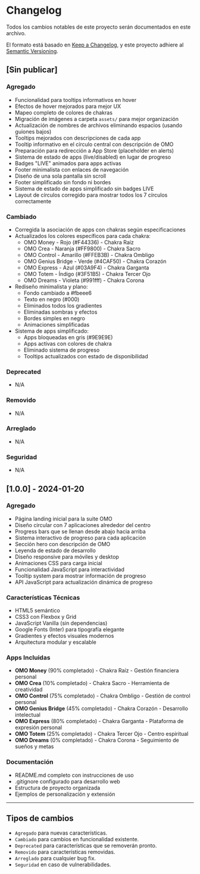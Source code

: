 # Changelog

Todos los cambios notables de este proyecto serán documentados en este archivo.

El formato está basado en [Keep a Changelog](https://keepachangelog.com/es-ES/1.0.0/),
y este proyecto adhiere al [Semantic Versioning](https://semver.org/spec/v2.0.0.html).

## [Sin publicar]

### Agregado
- Funcionalidad para tooltips informativos en hover
- Efectos de hover mejorados para mejor UX
- Mapeo completo de colores de chakras
- Migración de imágenes a carpeta `assets/` para mejor organización
- Actualización de nombres de archivos eliminando espacios (usando guiones bajos)
- Tooltips mejorados con descripciones de cada app
- Tooltip informativo en el círculo central con descripción de OMO
- Preparación para redirección a App Store (placeholder en alerts)
- Sistema de estado de apps (live/disabled) en lugar de progreso
- Badges "LIVE" animados para apps activas
- Footer minimalista con enlaces de navegación
- Diseño de una sola pantalla sin scroll
- Footer simplificado sin fondo ni bordes
- Sistema de estado de apps simplificado sin badges LIVE
- Layout de círculos corregido para mostrar todos los 7 círculos correctamente

### Cambiado
- Corregida la asociación de apps con chakras según especificaciones
- Actualizados los colores específicos para cada chakra:
  * OMO Money - Rojo (#F44336) - Chakra Raíz
  * OMO Crea - Naranja (#FF9800) - Chakra Sacro
  * OMO Control - Amarillo (#FFEB3B) - Chakra Ombligo
  * OMO Genius Bridge - Verde (#4CAF50) - Chakra Corazón
  * OMO Express - Azul (#03A9F4) - Chakra Garganta
  * OMO Totem - Índigo (#3F51B5) - Chakra Tercer Ojo
  * OMO Dreams - Violeta (#991fff) - Chakra Corona
- Rediseño minimalista y plano:
  * Fondo cambiado a #fbeee6
  * Texto en negro (#000)
  * Eliminados todos los gradientes
  * Eliminadas sombras y efectos
  * Bordes simples en negro
  * Animaciones simplificadas
- Sistema de apps simplificado:
  * Apps bloqueadas en gris (#9E9E9E)
  * Apps activas con colores de chakra
  * Eliminado sistema de progreso
  * Tooltips actualizados con estado de disponibilidad

### Deprecated
- N/A

### Removido
- N/A

### Arreglado
- N/A

### Seguridad
- N/A

## [1.0.0] - 2024-01-20

### Agregado
- Página landing inicial para la suite OMO
- Diseño circular con 7 aplicaciones alrededor del centro
- Progress bars que se llenan desde abajo hacia arriba
- Sistema interactivo de progreso para cada aplicación
- Sección hero con descripción de OMO
- Leyenda de estado de desarrollo
- Diseño responsive para móviles y desktop
- Animaciones CSS para carga inicial
- Funcionalidad JavaScript para interactividad
- Tooltip system para mostrar información de progreso
- API JavaScript para actualización dinámica de progreso

### Características Técnicas
- HTML5 semántico
- CSS3 con Flexbox y Grid
- JavaScript Vanilla (sin dependencias)
- Google Fonts (Inter) para tipografía elegante
- Gradientes y efectos visuales modernos
- Arquitectura modular y escalable

### Apps Incluidas
- **OMO Money** (90% completado) - Chakra Raíz - Gestión financiera personal
- **OMO Crea** (10% completado) - Chakra Sacro - Herramienta de creatividad  
- **OMO Control** (75% completado) - Chakra Ombligo - Gestión de control personal
- **OMO Genius Bridge** (45% completado) - Chakra Corazón - Desarrollo intelectual
- **OMO Express** (80% completado) - Chakra Garganta - Plataforma de expresión personal
- **OMO Totem** (25% completado) - Chakra Tercer Ojo - Centro espiritual
- **OMO Dreams** (0% completado) - Chakra Corona - Seguimiento de sueños y metas

### Documentación
- README.md completo con instrucciones de uso
- .gitignore configurado para desarrollo web
- Estructura de proyecto organizada
- Ejemplos de personalización y extensión

---

## Tipos de cambios

- `Agregado` para nuevas características.
- `Cambiado` para cambios en funcionalidad existente.
- `Deprecated` para características que se removerán pronto.
- `Removido` para características removidas.
- `Arreglado` para cualquier bug fix.
- `Seguridad` en caso de vulnerabilidades. 